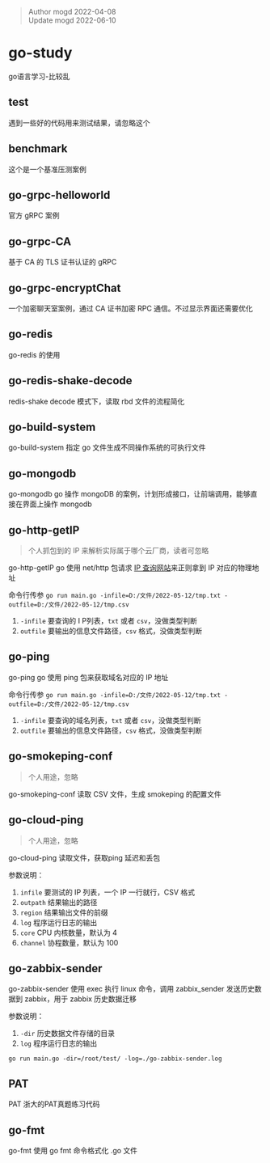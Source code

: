 > Author mogd 2022-04-08
> \
> Update mogd 2022-06-10

# go-study
go语言学习-比较乱

## test

遇到一些好的代码用来测试结果，请忽略这个

## benchmark
这个是一个基准压测案例

## go-grpc-helloworld

官方 gRPC 案例

## go-grpc-CA

基于 CA 的 TLS 证书认证的 gRPC 

## go-grpc-encryptChat

一个加密聊天室案例，通过 CA 证书加密 RPC 通信。不过显示界面还需要优化

## go-redis

go-redis 的使用

## go-redis-shake-decode

redis-shake decode 模式下，读取 rbd 文件的流程简化

## go-build-system 

go-build-system 指定 go 文件生成不同操作系统的可执行文件

## go-mongodb

go-mongodb go 操作 mongoDB 的案例，计划形成接口，让前端调用，能够直接在界面上操作 mongodb

## go-http-getIP

> 个人抓包到的 IP 来解析实际属于哪个云厂商，读者可忽略

go-http-getIP go 使用 net/http 包请求 [IP 查询网站](http://mip.chinaz.com/?query=)来正则拿到 IP 对应的物理地址

命令行传参 `go run main.go -infile=D:/文件/2022-05-12/tmp.txt -outfile=D:/文件/2022-05-12/tmp.csv`
1. `-infile` 要查询的 I P列表，`txt` 或者 `csv`，没做类型判断
2. `outfile` 要输出的信息文件路径，`csv` 格式，没做类型判断

## go-ping

go-ping go 使用 ping 包来获取域名对应的 IP 地址

命令行传参 `go run main.go -infile=D:/文件/2022-05-12/tmp.txt -outfile=D:/文件/2022-05-12/tmp.csv`
1. `-infile` 要查询的域名列表，`txt` 或者 `csv`，没做类型判断
2. `outfile` 要输出的信息文件路径，`csv` 格式，没做类型判断

## go-smokeping-conf
> 个人用途，忽略

go-smokeping-conf 读取 CSV 文件，生成 smokeping 的配置文件

## go-cloud-ping

> 个人用途，忽略

go-cloud-ping 读取文件，获取ping 延迟和丢包

参数说明：
1. `infile` 要测试的 IP 列表，一个 IP 一行就行，CSV 格式
2. `outpath` 结果输出的路径
3. `region` 结果输出文件的前缀
4. `log` 程序运行日志的输出
5. `core` CPU 内核数量，默认为 4
6. `channel` 协程数量，默认为 100

## go-zabbix-sender

go-zabbix-sender 使用 exec 执行 linux 命令，调用 zabbix_sender 发送历史数据到 zabbix，用于 zabbix 历史数据迁移

参数说明：
1. `-dir` 历史数据文件存储的目录
2. `log` 程序运行日志的输出

```shell
go run main.go -dir=/root/test/ -log=./go-zabbix-sender.log
```

## PAT 

PAT 浙大的PAT真题练习代码

## go-fmt

go-fmt 使用 go fmt 命令格式化 .go 文件